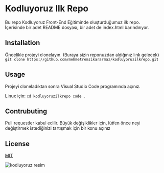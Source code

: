 # Kodluyoruz Ilk Repo
Bu repo Kodluyoruz Front-End Eğitiminde oluşturduğumuz ilk repo. İçerisinde bir adet README dosyası, bir adet de index.html barındırıyor.

## Installation
Öncelikle projeyi clonelayın. (Buraya sizin reponuzdan aldığınız link gelecek)
```git clone https://github.com/mehmetremzikararmaz/kodluyoruzilkrepo.git```

## Usage
Projeyi cloneladıktan sonra Visual Studio Code programında açınız.

Linux için:
```cd kodluyoruzilkrepo code .```

## Contrubuting
Pull requestler kabul edilir. Büyük değişiklikler için, lütfen önce neyi değiştirmek istediğinizi tartışmak için bir konu açınız

## License
[MIT](https://choosealicense.com/licenses/mit/)

![kodluyoruz resim](https://avatars.githubusercontent.com/u/30476529?s=280&v=4)

